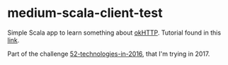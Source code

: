 # medium-scala-client-test

Simple Scala app to learn something about [okHTTP](https://github.com/square/okhttp). Tutorial found in this [link](https://github.com/shekhargulati/52-technologies-in-2016/tree/master/06-okhttp).

Part of the challenge [52-technologies-in-2016](https://github.com/shekhargulati/52-technologies-in-2016), that I'm trying in 2017.
